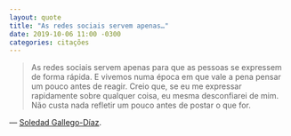 ```yaml
---
layout: quote
title: "As redes sociais servem apenas…"
date: 2019-10-06 11:00 -0300
categories: citações
---
```

>As redes sociais servem apenas para que as pessoas se expressem de forma rápida. E vivemos numa época em que vale a pena pensar um pouco antes de reagir. Creio que, se eu me expressar rapidamente sobre qualquer coisa, eu mesma desconfiarei de mim. Não custa nada refletir um pouco antes de postar o que for.

— [Soledad Gallego-Díaz](https://www1.folha.uol.com.br/amp/mundo/2019/10/adotamos-uma-linha-critica-a-bolsonaro-diz-diretora-do-jornal-el-pais.shtml).

